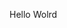 Hello Wolrd



















































































































































































































































































































































































































































































































































































































































































































































































































































































































































































































































































































































































































































































































































































































































































































































































































































































































































































































































































































































































































































































































































































































































































































































































































































































































































































































































































































































































































































































































































































































































































































































































































































































































































































































































































